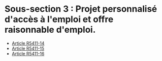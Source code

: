 # Sous-section 3 : Projet personnalisé d'accès à l'emploi et offre raisonnable d'emploi.

* [Article R5411-14](./LEGIARTI000031310721.md)
* [Article R5411-15](./LEGIARTI000019646797.md)
* [Article R5411-16](./LEGIARTI000028975937.md)

